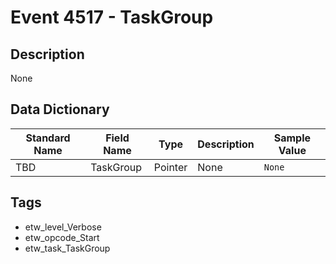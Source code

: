 # Event 4517 - TaskGroup

## Description
None

## Data Dictionary
|Standard Name|Field Name|Type|Description|Sample Value|
|---|---|---|---|---|
|TBD|TaskGroup|Pointer|None|`None`|

## Tags
* etw_level_Verbose
* etw_opcode_Start
* etw_task_TaskGroup